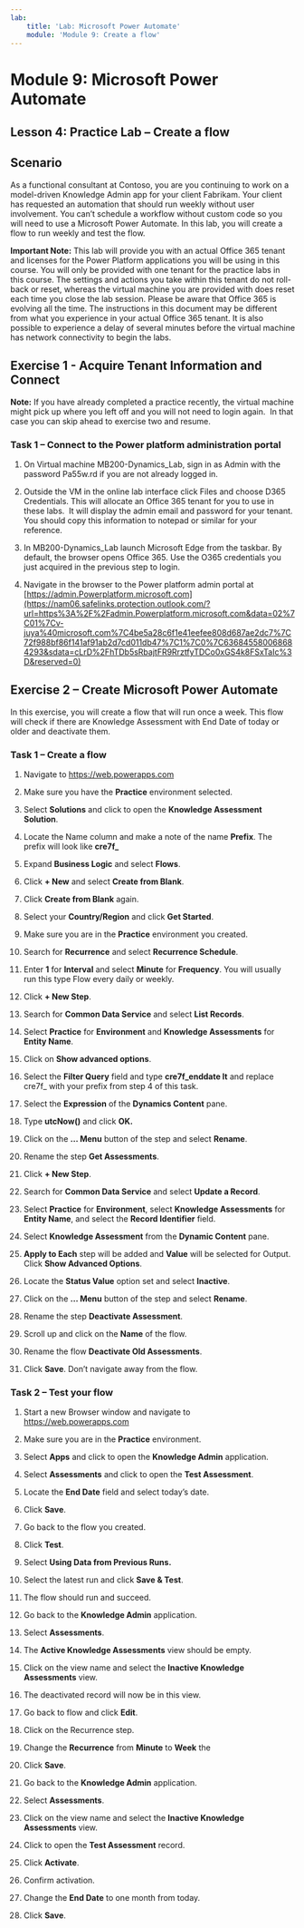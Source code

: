 ```yaml
---
lab:
    title: 'Lab: Microsoft Power Automate'
    module: 'Module 9: Create a flow'
---
```


Module 9: Microsoft Power Automate 
========================

## Lesson 4: Practice Lab – Create a flow

Scenario
--------

As a functional consultant at Contoso, you are you continuing to work on a
model-driven Knowledge Admin app for your client Fabrikam. Your client has
requested an automation that should run weekly without user involvement. You
can’t schedule a workflow without custom code so you will need to use a
Microsoft Power Automate. In this lab, you will create a flow to run weekly and
test the flow.

**Important Note:** This lab will provide you with an actual Office 365 tenant
and licenses for the Power Platform applications you will be using in this
course. You will only be provided with one tenant for the practice labs in this
course. The settings and actions you take within this tenant do not roll-back or
reset, whereas the virtual machine you are provided with does reset each time
you close the lab session. Please be aware that Office 365 is evolving all the time. The
instructions in this document may be different from what you experience in your
actual Office 365 tenant. It is also possible to experience a delay of several
minutes before the virtual machine has network connectivity to begin the labs.

Exercise 1 - Acquire Tenant Information and Connect
---------------------------------------------------

**Note:** If you have already completed a practice recently, the virtual machine
might pick up where you left off and you will not need to login again.  In that
case you can skip ahead to exercise two and resume.

### Task 1 – Connect to the Power platform administration portal

1.  On Virtual machine MB200-Dynamics_Lab, sign in as Admin with the password
    Pa55w.rd if you are not already logged in.

2.  Outside the VM in the online lab interface click Files and choose D365
    Credentials. This will allocate an Office 365 tenant for you to use in these
    labs.  It will display the admin email and password for your tenant.  You
    should copy this information to notepad or similar for your reference.

3.  In MB200-Dynamics_Lab launch Microsoft Edge from the taskbar. By default,
    the browser opens Office 365. Use the O365 credentials you just acquired in
    the previous step to login.

4.  Navigate in the browser to the Power platform admin portal at
    [https://admin.Powerplatform.microsoft.com](https://nam06.safelinks.protection.outlook.com/?url=https%3A%2F%2Fadmin.Powerplatform.microsoft.com&data=02%7C01%7Cv-juya%40microsoft.com%7C4be5a28c6f1e41eefee808d687ae2dc7%7C72f988bf86f141af91ab2d7cd011db47%7C1%7C0%7C636845580068684293&sdata=cLrD%2FhTDb5sRbajtFR9RrztfyTDCo0xGS4k8FSxTaIc%3D&reserved=0)

Exercise 2 – Create Microsoft Power Automate
-----------------------------------

In this exercise, you will create a flow that will run once a week. This flow
will check if there are Knowledge Assessment with End Date of today or older and
deactivate them.

### Task 1 – Create a flow

1.  Navigate to <https://web.powerapps.com>

2.  Make sure you have the **Practice** environment selected.

3.  Select **Solutions** and click to open the **Knowledge Assessment
    Solution**.

4.  Locate the Name column and make a note of the name **Prefix**. The prefix
    will look like **cre7f_**

5.  Expand **Business Logic** and select **Flows**.

6.  Click **+ New** and select **Create from Blank**.

7.  Click **Create from Blank** again.

8.  Select your **Country/Region** and click **Get Started**.

9.  Make sure you are in the **Practice** environment you created.

10. Search for **Recurrence** and select **Recurrence Schedule**.

11. Enter **1** for **Interval** and select **Minute** for **Frequency**. You
    will usually run this type Flow every daily or weekly.

12. Click **+ New Step**.

13. Search for **Common Data Service** and select **List Records**.

14. Select **Practice** for **Environment** and **Knowledge Assessments** for
    **Entity Name**.

15. Click on **Show advanced options**.

16. Select the **Filter Query** field and type **cre7f_enddate lt** and replace
    cre7f\_ with your prefix from step 4 of this task.

17. Select the **Expression** of the **Dynamics Content** pane.

18. Type **utcNow()** and click **OK.**

19. Click on the **… Menu** button of the step and select **Rename**.

20. Rename the step **Get Assessments**.

21. Click **+ New Step**.

22. Search for **Common Data Service** and select **Update a Record**.

23. Select **Practice** for **Environment**, select **Knowledge Assessments**
    for **Entity Name**, and select the **Record Identifier** field.

24. Select **Knowledge Assessment** from the **Dynamic Content** pane.

25. **Apply to Each** step will be added and **Value** will be selected for
    Output. Click **Show Advanced Options**.

26. Locate the **Status Value** option set and select **Inactive**.

27. Click on the **… Menu** button of the step and select **Rename**.

28. Rename the step **Deactivate Assessment**.

29. Scroll up and click on the **Name** of the flow.

30. Rename the flow **Deactivate Old Assessments**.

31. Click **Save**. Don’t navigate away from the flow.

### Task 2 – Test your flow

1.  Start a new Browser window and navigate to <https://web.powerapps.com>

2.  Make sure you are in the **Practice** environment.

3.  Select **Apps** and click to open the **Knowledge Admin** application.

4.  Select **Assessments** and click to open the **Test Assessment**.

5.  Locate the **End Date** field and select today’s date.

6.  Click **Save**.

7.  Go back to the flow you created.

8.  Click **Test**.

9.  Select **Using Data from Previous Runs.**

10. Select the latest run and click **Save & Test**.

11. The flow should run and succeed.

12. Go back to the **Knowledge Admin** application.

13. Select **Assessments**.

14. The **Active Knowledge Assessments** view should be empty.

15. Click on the view name and select the **Inactive Knowledge Assessments**
    view.

16. The deactivated record will now be in this view.

17. Go back to flow and click **Edit**.

18. Click on the Recurrence step.

19. Change the **Recurrence** from **Minute** to **Week** the

20. Click **Save**.

21. Go back to the **Knowledge Admin** application.

22. Select **Assessments**.

23. Click on the view name and select the **Inactive Knowledge Assessments**
    view.

24. Click to open the **Test Assessment** record.

25. Click **Activate**.

26. Confirm activation.

27. Change the **End Date** to one month from today.

28. Click **Save**.
